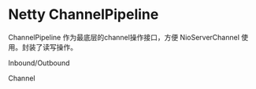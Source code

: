 # Netty ChannelPipeline

ChannelPipeline 作为最底层的channel操作接口，方便 NioServerChannel 使用。封装了读写操作。

Inbound/Outbound

Channel
